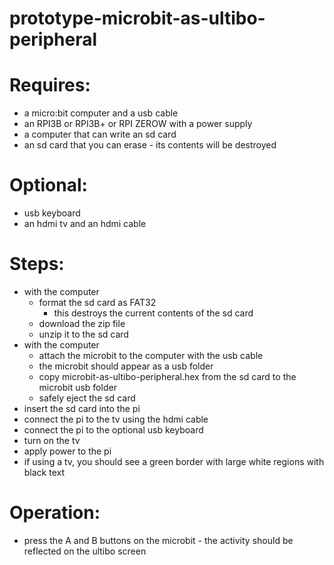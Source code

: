 # prototype-microbit-as-ultibo-peripheral

# Requires:
* a micro:bit computer and a usb cable
* an RPI3B or RPI3B+ or RPI ZEROW with a power supply
* a computer that can write an sd card
* an sd card that you can erase - its contents will be destroyed

# Optional:
* usb keyboard
* an hdmi tv and an hdmi cable

# Steps:
* with the computer
    * format the sd card as FAT32
        * this destroys the current contents of the sd card
    * download the zip file
    * unzip it to the sd card
* with the computer
    * attach the microbit to the computer with the usb cable
    * the microbit should appear as a usb folder
    * copy microbit-as-ultibo-peripheral.hex from the sd card to the microbit usb folder
    * safely eject the sd card
* insert the sd card into the pi
* connect the pi to the tv using the hdmi cable
* connect the pi to the optional usb keyboard
* turn on the tv
* apply power to the pi
* if using a tv, you should see a green border with large white regions with black text

# Operation:
* press the A and B buttons on the microbit - the activity should be reflected on the ultibo screen
